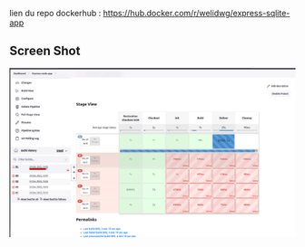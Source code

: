 lien du repo dockerhub  : https://hub.docker.com/r/welidwg/express-sqlite-app

## Screen Shot
<p align="center"><img src="https://github.com/welidwg/express-sqlite/blob/main/screenshot.png" width="700"></p>
<br>

